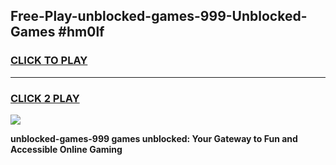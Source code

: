 
## Free-Play-unblocked-games-999-Unblocked-Games #hm0lf
<h3>
<a href="https://news.freeplayer.one?title=unblocked-games-999&ref=8M">CLICK TO PLAY</a></h3>
<hr>

<h3>
<a href="https://news.freeplayer.one?title=unblocked-games-999&ref=8M">CLICK 2 PLAY</a>
  
</h3>

<a href="https://news.freeplayer.one?title=unblocked-games-999&ref=8M"><img src="https://clearcache.store/games.png"></a>


**unblocked-games-999 games unblocked: Your Gateway to Fun and Accessible Online Gaming**
